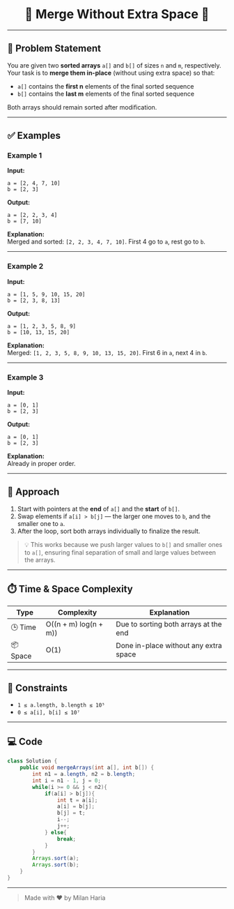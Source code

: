 <h1 align="center">🔀 Merge Without Extra Space 🔀</h1>

---

## 📝 Problem Statement

You are given two **sorted arrays** `a[]` and `b[]` of sizes `n` and `m`, respectively. Your task is to **merge them in-place** (without using extra space) so that:

- `a[]` contains the **first n** elements of the final sorted sequence
- `b[]` contains the **last m** elements of the final sorted sequence

Both arrays should remain sorted after modification.

---

## ✅ Examples

### Example 1
**Input:**  
```
a = [2, 4, 7, 10]
b = [2, 3]
```

**Output:**  
```
a = [2, 2, 3, 4]
b = [7, 10]
```

**Explanation:**  
Merged and sorted: `[2, 2, 3, 4, 7, 10]`. First 4 go to `a`, rest go to `b`.

---

### Example 2
**Input:**  
```
a = [1, 5, 9, 10, 15, 20]
b = [2, 3, 8, 13]
```

**Output:**  
```
a = [1, 2, 3, 5, 8, 9]
b = [10, 13, 15, 20]
```

**Explanation:**  
Merged: `[1, 2, 3, 5, 8, 9, 10, 13, 15, 20]`. First 6 in `a`, next 4 in `b`.

---

### Example 3
**Input:**  
```
a = [0, 1]
b = [2, 3]
```

**Output:**  
```
a = [0, 1]
b = [2, 3]
```

**Explanation:**  
Already in proper order.

---

## 🧠 Approach

1. Start with pointers at the **end** of `a[]` and the **start** of `b[]`.
2. Swap elements if `a[i] > b[j]` — the larger one moves to `b`, and the smaller one to `a`.
3. After the loop, sort both arrays individually to finalize the result.

> 💡 This works because we push larger values to `b[]` and smaller ones to `a[]`, ensuring final separation of small and large values between the arrays.

---

## ⏱️ Time & Space Complexity

| Type       | Complexity   | Explanation                              |
|------------|--------------|------------------------------------------|
| 🕒 Time     | O((n + m) log(n + m)) | Due to sorting both arrays at the end   |
| 📦 Space    | O(1)         | Done in-place without any extra space    |

---

## 🎯 Constraints

- `1 ≤ a.length, b.length ≤ 10⁵`
- `0 ≤ a[i], b[i] ≤ 10⁷`

---

## 💻 Code

```java
class Solution {
    public void mergeArrays(int a[], int b[]) {
        int n1 = a.length, n2 = b.length;
        int i = n1 - 1, j = 0;
        while(i >= 0 && j < n2){
            if(a[i] > b[j]){
                int t = a[i];
                a[i] = b[j];
                b[j] = t;
                i--;
                j++;
            } else{
                break;
            }
        }
        Arrays.sort(a);
        Arrays.sort(b);
    }
}

```

---

> Made with ❤️ by Milan Haria
